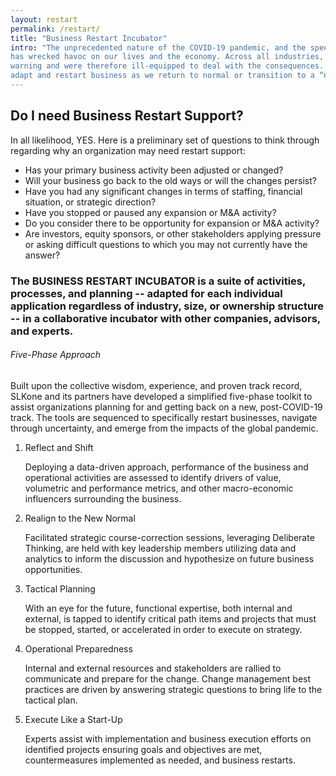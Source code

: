 ```yaml
---
layout: restart
permalink: /restart/
title: "Business Restart Incubator"
intro: "The unprecedented nature of the COVID-19 pandemic, and the speed with which the contagion has spread, 
has wrecked havoc on our lives and the economy. Across all industries, businesses did not have significant 
warning and were therefore ill-equipped to deal with the consequences. <br/>Small-to-medium sized companies with lean resources have been impacted the most. Many are unclear on how to
adapt and restart business as we return to normal or transition to a “new normal”. There are no silver bullets or magic-wand answers, but we can work through these uncharted waters together -- in our Business Restart Incubator."
---
```


<div id="restart-one">
	<h2>Do I need Business Restart Support?</h2>
	<div>
		<p>In all likelihood, YES. 
Here is a preliminary set of questions to think through regarding why an organization may need restart support: </p>
	<ul>
		<li>Has your primary business activity been adjusted or changed?</li>
		<li>Will your business go back to the old ways or will the changes persist?</li>
		<li>Have you had any significant changes in terms of staffing, financial situation, or strategic direction?</li>
		<li>Have you stopped or paused any expansion or M&A activity?</li>
		<li>Do you consider there to be opportunity for expansion or M&A activity?</li>
		<li>Are investors, equity sponsors, or other stakeholders applying pressure or asking difficult questions
	  to which you may not currently have the answer?</li>
	</ul>
</div>
<div id="restart-two" class="emphasis-alt">
	<div>
		<h3>The BUSINESS RESTART INCUBATOR is a suite of activities, processes, and planning -- adapted for each 
individual application regardless of industry, size, or ownership structure -- in a collaborative incubator with
other companies, advisors, and experts.</h3>
	</div>
</div>
<div id="restart-three" class="emphasis">
	<div><h6>Five-Phase Approach</h6>
	<p>Built upon the collective wisdom, experience, and proven track record, SLKone and its partners have developed a 
simplified five-phase toolkit to assist organizations planning for and getting back on a new, post-COVID-19 track. The tools are
sequenced to specifically restart businesses, navigate through uncertainty, and emerge from the impacts of the global pandemic. </p></div>
	<ol>
	<li>
		<h7>Reflect and Shift</h7>
		<p>Deploying a data-driven approach, performance of the business and operational activities are assessed to identify
	drivers of value, volumetric and performance metrics, and other macro-economic influencers surrounding the business.</p>
	</li>
	<li>
		<h7>Realign to the New Normal</h7>
		<p>Facilitated strategic course-correction sessions, leveraging Deliberate Thinking, are held with key leadership members 
utilizing data and analytics to inform the discussion and hypothesize on future business opportunities.</p>
	</li>
	<li>
		<h7>Tactical Planning</h7>
		<p>With an eye for the future, functional expertise, both internal and external, is tapped to identify critical path items and 
projects that must be stopped, started, or accelerated in order to execute on strategy.</p>
	</li>
	<li>
		<h7>Operational Preparedness</h7>
		<p>Internal and external resources and stakeholders are rallied to communicate and prepare for the change. Change 
management best practices are driven by answering strategic questions to bring life to the tactical plan.</p>
	</li>
	<li>
		<h7>Execute Like a Start-Up</h7>
		<p>Experts assist with implementation and business execution efforts on identified projects ensuring goals and 
objectives are met, countermeasures implemented as needed, and business restarts.</p>
	</li>
	</ol>
</div>